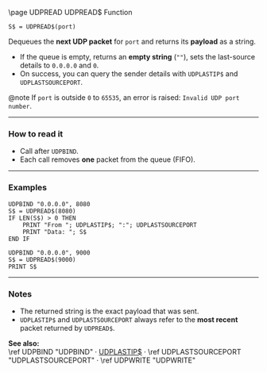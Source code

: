 \page UDPREAD UDPREAD$ Function
```basic
S$ = UDPREAD$(port)
```

Dequeues the **next UDP packet** for `port` and returns its **payload** as a string.

- If the queue is empty, returns an **empty string** (`""`), sets the last-source details to `0.0.0.0` and `0`.
- On success, you can query the sender details with `UDPLASTIP$` and `UDPLASTSOURCEPORT`.


@note If `port` is outside `0` to `65535`, an error is raised: `Invalid UDP port number`.

---

### How to read it

- Call after `UDPBIND`.
- Each call removes **one** packet from the queue (FIFO).

---

### Examples
```basic
UDPBIND "0.0.0.0", 8080
S$ = UDPREAD$(8080)
IF LEN(S$) > 0 THEN
    PRINT "From "; UDPLASTIP$; ":"; UDPLASTSOURCEPORT
    PRINT "Data: "; S$
END IF
```

```basic
UDPBIND "0.0.0.0", 9000
S$ = UDPREAD$(9000)
PRINT S$
```

---

### Notes
- The returned string is the exact payload that was sent.
- `UDPLASTIP$` and `UDPLASTSOURCEPORT` always refer to the **most recent** packet returned by `UDPREAD$`.

**See also:**  
\ref UDPBIND "UDPBIND" · [UDPLASTIP$](https://github.com/brainboxdotcc/retro-rocket/wiki/UDPLASTIP%24) · \ref UDPLASTSOURCEPORT "UDPLASTSOURCEPORT" · \ref UDPWRITE "UDPWRITE"